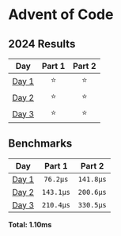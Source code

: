 # Advent of Code

<!--- advent_readme_stars table --->
## 2024 Results

| Day | Part 1 | Part 2 |
| :---: | :---: | :---: |
| [Day 1](https://adventofcode.com/2024/day/1) | ⭐ | ⭐ |
| [Day 2](https://adventofcode.com/2024/day/2) | ⭐ | ⭐ |
| [Day 3](https://adventofcode.com/2024/day/3) | ⭐ | ⭐ |
<!--- advent_readme_stars table --->

<!--- benchmarking table --->
## Benchmarks

| Day | Part 1 | Part 2 |
| :---: | :---: | :---:  |
| [Day 1](./src/bin/01.rs) | `76.2µs` | `141.8µs` |
| [Day 2](./src/bin/02.rs) | `143.1µs` | `200.6µs` |
| [Day 3](./src/bin/03.rs) | `210.4µs` | `330.5µs` |

**Total: 1.10ms**
<!--- benchmarking table --->
